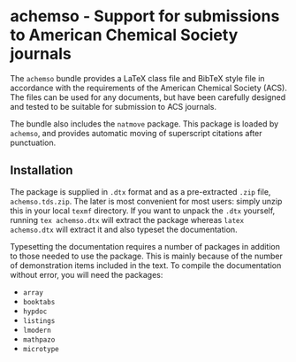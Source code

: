 achemso - Support for submissions to American Chemical Society journals
=======================================================================

The `achemso` bundle provides a LaTeX class file and BibTeX
style file in accordance with the requirements of the American
Chemical Society (ACS). The files can be used for any documents,
but have been carefully designed and tested to be suitable for
submission to ACS journals.

The bundle also includes the `natmove` package. This package is
loaded by `achemso`, and provides automatic moving of
superscript citations after punctuation.

Installation
------------

The package is supplied in `.dtx` format and as a pre-extracted
`.zip` file, `achemso.tds.zip`. The later is most convenient for
most users: simply unzip this in your local `texmf` directory.
If you want to unpack the `.dtx` yourself, running `tex
achemso.dtx` will extract the package whereas `latex
achemso.dtx` will extract it and also typeset the documentation.

Typesetting the documentation requires a number of packages in
addition to those needed to use the package. This is mainly
because of the number of demonstration items included in the
text. To compile the documentation without error, you will
need the packages:
 - `array`
 - `booktabs`
 - `hypdoc`
 - `listings`
 - `lmodern`
 - `mathpazo`
 - `microtype`